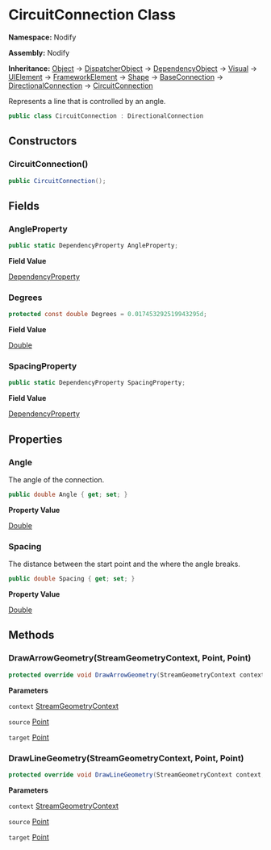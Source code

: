 # CircuitConnection Class  
  
**Namespace:** Nodify  
  
**Assembly:** Nodify  
  
**Inheritance:** [Object](https://docs.microsoft.com/en-us/dotnet/api/System.Object) → [DispatcherObject](https://docs.microsoft.com/en-us/dotnet/api/System.Windows.Threading.DispatcherObject) → [DependencyObject](https://docs.microsoft.com/en-us/dotnet/api/System.Windows.DependencyObject) → [Visual](https://docs.microsoft.com/en-us/dotnet/api/System.Windows.Media.Visual) → [UIElement](https://docs.microsoft.com/en-us/dotnet/api/System.Windows.UIElement) → [FrameworkElement](https://docs.microsoft.com/en-us/dotnet/api/System.Windows.FrameworkElement) → [Shape](https://docs.microsoft.com/en-us/dotnet/api/System.Windows.Shapes.Shape) → [BaseConnection](BaseConnection) → [DirectionalConnection](DirectionalConnection) → [CircuitConnection](CircuitConnection)  
  
Represents a line that is controlled by an angle.  
  
```csharp  
public class CircuitConnection : DirectionalConnection  
```  
## Constructors  
  
### CircuitConnection()  
  
```csharp  
public CircuitConnection();  
```  
## Fields  
  
### AngleProperty  
  
```csharp  
public static DependencyProperty AngleProperty;  
```  
**Field Value**  
  
[DependencyProperty](https://docs.microsoft.com/en-us/dotnet/api/System.Windows.DependencyProperty)  
  
### Degrees  
  
```csharp  
protected const double Degrees = 0.017453292519943295d;  
```  
**Field Value**  
  
[Double](https://docs.microsoft.com/en-us/dotnet/api/System.Double)  
  
### SpacingProperty  
  
```csharp  
public static DependencyProperty SpacingProperty;  
```  
**Field Value**  
  
[DependencyProperty](https://docs.microsoft.com/en-us/dotnet/api/System.Windows.DependencyProperty)  
  
## Properties  
  
### Angle  
  
The angle of the connection.  
  
```csharp  
public double Angle { get; set; }  
```  
**Property Value**  
  
[Double](https://docs.microsoft.com/en-us/dotnet/api/System.Double)  
  
### Spacing  
  
The distance between the start point and the where the angle breaks.  
  
```csharp  
public double Spacing { get; set; }  
```  
**Property Value**  
  
[Double](https://docs.microsoft.com/en-us/dotnet/api/System.Double)  
  
## Methods  
  
### DrawArrowGeometry(StreamGeometryContext, Point, Point)  
  
```csharp  
protected override void DrawArrowGeometry(StreamGeometryContext context, Point source, Point target);  
```  
**Parameters**  
  
`context` [StreamGeometryContext](https://docs.microsoft.com/en-us/dotnet/api/System.Windows.Media.StreamGeometryContext)  
  
`source` [Point](https://docs.microsoft.com/en-us/dotnet/api/System.Windows.Point)  
  
`target` [Point](https://docs.microsoft.com/en-us/dotnet/api/System.Windows.Point)  
  
### DrawLineGeometry(StreamGeometryContext, Point, Point)  
  
```csharp  
protected override void DrawLineGeometry(StreamGeometryContext context, Point source, Point target);  
```  
**Parameters**  
  
`context` [StreamGeometryContext](https://docs.microsoft.com/en-us/dotnet/api/System.Windows.Media.StreamGeometryContext)  
  
`source` [Point](https://docs.microsoft.com/en-us/dotnet/api/System.Windows.Point)  
  
`target` [Point](https://docs.microsoft.com/en-us/dotnet/api/System.Windows.Point)  
  
